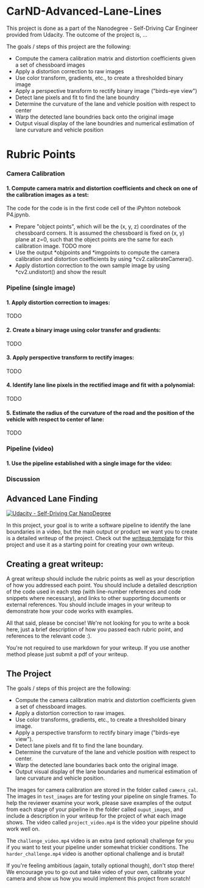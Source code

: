 # CarND-Advanced-Lane-Lines

This project is done as a part of the Nanodegree - Self-Driving Car Engineer provided from Udacity. The outcome of the project is, ...

The goals / steps of this project are the following:
- Compute the camera calibration matrix and distortion coefficients given a set of chessboard images
- Apply a distortion correction to raw images
- Use color transform, gradients, etc., to create a thresholded binary image
- Apply a perspective transform to rectify binary image ("birds-eye view")
- Detect lane pixels and fit to find the lane boundry
- Determine the curvature of the lane and vehicle position with respect to center
- Warp the detected lane boundries back onto the original image
- Output visual display of the lane boundries and numerical estimation of lane curvature and vehicle  position

# Rubric Points
### Camera Calibration

#### 1. Compute camera matrix and distortion coefficients and check on one of the calibration images as a test:

The code for the code is in the first code cell of the iPyhton notebook P4.jpynb.

- Prepare "object points", which will be the (x, y, z) coordinates of the chessboard corners. It is assumed the chessboard is fixed on (x, y) plane at z=0, such that the object points are the same for each calibration image.
TODO more
- Use the output *objpoints and *imgpoints to compute the camera calibration and distortion coefficients by using *cv2.calibrateCamera(). 
- Apply distortion correction to the own sample image by using *cv2.undistort() and show the result

### Pipeline (single image)
#### 1. Apply distortion correction to images:
TODO

#### 2. Create a binary image using color transfer and gradients:
TODO

#### 3. Apply perspective transform to rectify images:
TODO

#### 4. Identify lane line pixels in the rectified image and fit with a polynomial:
TODO

#### 5. Estimate the radius of the curvature of the road and the position of the vehicle with respect to center of lane:
TODO

### Pipeline (video)
#### 1. Use the pipeline established with a single image for the video:

### Discussion










## Advanced Lane Finding
[![Udacity - Self-Driving Car NanoDegree](https://s3.amazonaws.com/udacity-sdc/github/shield-carnd.svg)](http://www.udacity.com/drive)


In this project, your goal is to write a software pipeline to identify the lane boundaries in a video, but the main output or product we want you to create is a detailed writeup of the project.  Check out the [writeup template](https://github.com/udacity/CarND-Advanced-Lane-Lines/blob/master/writeup_template.md) for this project and use it as a starting point for creating your own writeup.  

Creating a great writeup:
---
A great writeup should include the rubric points as well as your description of how you addressed each point.  You should include a detailed description of the code used in each step (with line-number references and code snippets where necessary), and links to other supporting documents or external references.  You should include images in your writeup to demonstrate how your code works with examples.  

All that said, please be concise!  We're not looking for you to write a book here, just a brief description of how you passed each rubric point, and references to the relevant code :). 

You're not required to use markdown for your writeup.  If you use another method please just submit a pdf of your writeup.

The Project
---

The goals / steps of this project are the following:

* Compute the camera calibration matrix and distortion coefficients given a set of chessboard images.
* Apply a distortion correction to raw images.
* Use color transforms, gradients, etc., to create a thresholded binary image.
* Apply a perspective transform to rectify binary image ("birds-eye view").
* Detect lane pixels and fit to find the lane boundary.
* Determine the curvature of the lane and vehicle position with respect to center.
* Warp the detected lane boundaries back onto the original image.
* Output visual display of the lane boundaries and numerical estimation of lane curvature and vehicle position.

The images for camera calibration are stored in the folder called `camera_cal`.  The images in `test_images` are for testing your pipeline on single frames.  To help the reviewer examine your work, please save examples of the output from each stage of your pipeline in the folder called `ouput_images`, and include a description in your writeup for the project of what each image shows.    The video called `project_video.mp4` is the video your pipeline should work well on.  

The `challenge_video.mp4` video is an extra (and optional) challenge for you if you want to test your pipeline under somewhat trickier conditions.  The `harder_challenge.mp4` video is another optional challenge and is brutal!

If you're feeling ambitious (again, totally optional though), don't stop there!  We encourage you to go out and take video of your own, calibrate your camera and show us how you would implement this project from scratch!
